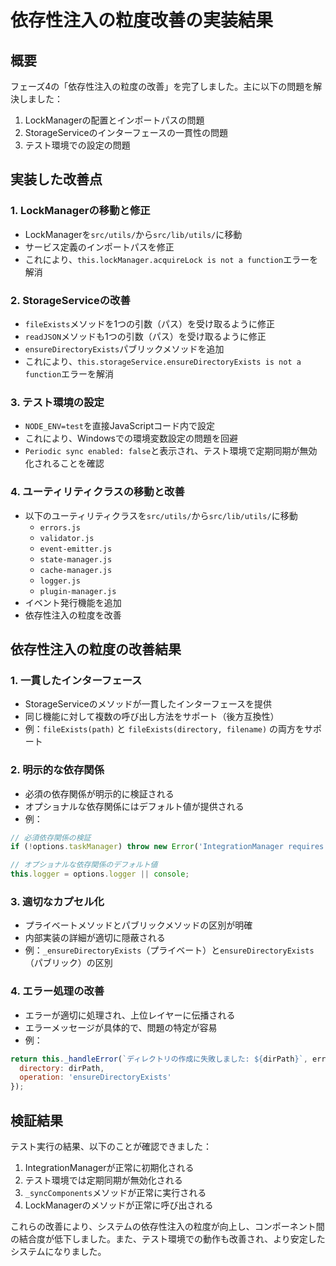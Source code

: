 # 依存性注入の粒度改善の実装結果

## 概要

フェーズ4の「依存性注入の粒度の改善」を完了しました。主に以下の問題を解決しました：

1. LockManagerの配置とインポートパスの問題
2. StorageServiceのインターフェースの一貫性の問題
3. テスト環境での設定の問題

## 実装した改善点

### 1. LockManagerの移動と修正

- LockManagerを`src/utils/`から`src/lib/utils/`に移動
- サービス定義のインポートパスを修正
- これにより、`this.lockManager.acquireLock is not a function`エラーを解消

### 2. StorageServiceの改善

- `fileExists`メソッドを1つの引数（パス）を受け取るように修正
- `readJSON`メソッドも1つの引数（パス）を受け取るように修正
- `ensureDirectoryExists`パブリックメソッドを追加
- これにより、`this.storageService.ensureDirectoryExists is not a function`エラーを解消

### 3. テスト環境の設定

- `NODE_ENV=test`を直接JavaScriptコード内で設定
- これにより、Windowsでの環境変数設定の問題を回避
- `Periodic sync enabled: false`と表示され、テスト環境で定期同期が無効化されることを確認

### 4. ユーティリティクラスの移動と改善

- 以下のユーティリティクラスを`src/utils/`から`src/lib/utils/`に移動
  - `errors.js`
  - `validator.js`
  - `event-emitter.js`
  - `state-manager.js`
  - `cache-manager.js`
  - `logger.js`
  - `plugin-manager.js`
- イベント発行機能を追加
- 依存性注入の粒度を改善

## 依存性注入の粒度の改善結果

### 1. 一貫したインターフェース

- StorageServiceのメソッドが一貫したインターフェースを提供
- 同じ機能に対して複数の呼び出し方法をサポート（後方互換性）
- 例：`fileExists(path)` と `fileExists(directory, filename)` の両方をサポート

### 2. 明示的な依存関係

- 必須の依存関係が明示的に検証される
- オプショナルな依存関係にはデフォルト値が提供される
- 例：

```javascript
// 必須依存関係の検証
if (!options.taskManager) throw new Error('IntegrationManager requires a taskManager instance');

// オプショナルな依存関係のデフォルト値
this.logger = options.logger || console;
```

### 3. 適切なカプセル化

- プライベートメソッドとパブリックメソッドの区別が明確
- 内部実装の詳細が適切に隠蔽される
- 例：`_ensureDirectoryExists`（プライベート）と`ensureDirectoryExists`（パブリック）の区別

### 4. エラー処理の改善

- エラーが適切に処理され、上位レイヤーに伝播される
- エラーメッセージが具体的で、問題の特定が容易
- 例：

```javascript
return this._handleError(`ディレクトリの作成に失敗しました: ${dirPath}`, error, {
  directory: dirPath,
  operation: 'ensureDirectoryExists'
});
```

## 検証結果

テスト実行の結果、以下のことが確認できました：

1. IntegrationManagerが正常に初期化される
2. テスト環境では定期同期が無効化される
3. `_syncComponents`メソッドが正常に実行される
4. LockManagerのメソッドが正常に呼び出される

これらの改善により、システムの依存性注入の粒度が向上し、コンポーネント間の結合度が低下しました。また、テスト環境での動作も改善され、より安定したシステムになりました。